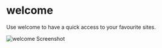 welcome
=======

Use welcome to have a quick access to your favourite sites.

![welcome Screenshot](https://raw.github.com/herr-gabriel/welcome/master/homepage.png)
